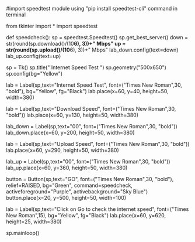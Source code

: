 #import speedtest module using "pip install speedtest-cli" command in terminal

from tkinter import *
import speedtest

def speedcheck():
    sp = speedtest.Speedtest()
    sp.get_best_server()
    down = str(round(sp.download()/(10**6), 3))+" Mbps"
    up = str(round(sp.upload()/(10**6), 3))+" Mbps"
    lab_down.config(text=down)
    lab_up.config(text=up)

sp = Tk()
sp.title(" Internet Speed Test ")
sp.geometry("500x650")
sp.config(bg="Yellow")

lab = Label(sp,text="Internet Speed Test", font=("Times New Roman",30, "bold"), bg="Yellow", fg="Black")
lab.place(x=60, y=40, height=50, width=380)

lab = Label(sp,text="Download Speed", font=("Times New Roman",30, "bold"))
lab.place(x=60, y=130, height=50, width=380)

lab_down = Label(sp,text="00", font=("Times New Roman",30, "bold"))
lab_down.place(x=60, y=200, height=50, width=380)

lab = Label(sp,text="Upload Speed", font=("Times New Roman",30, "bold"))
lab.place(x=60, y=290, height=50, width=380)

lab_up = Label(sp,text="00", font=("Times New Roman",30, "bold"))
lab_up.place(x=60, y=360, height=50, width=380)

button = Button(sp,text="GO", font=("Times New Roman",30, "bold"), relief=RAISED, bg="Green", command=speedcheck, activeforeground="Purple", activebackground="Sky Blue")
button.place(x=20, y=500, height=50, width=100)

lab = Label(sp,text="Click on Go to check the internet speed", font=("Times New Roman",15), bg="Yellow", fg="Black")
lab.place(x=60, y=620, height=25, width=380)

sp.mainloop()
